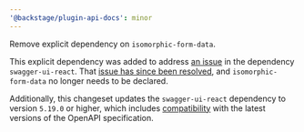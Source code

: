 ```yaml
---
'@backstage/plugin-api-docs': minor
---
```


Remove explicit dependency on `isomorphic-form-data`.

This explicit dependency was added to address [an issue](https://github.com/swagger-api/swagger-ui/issues/7436) in the
dependency `swagger-ui-react`. That [issue has since been resolved](https://github.com/swagger-api/swagger-ui/issues/7436#issuecomment-889792304),
and `isomorphic-form-data` no longer needs to be declared.

Additionally, this changeset updates the `swagger-ui-react` dependency to version `5.19.0` or higher, which includes
[compatibility](https://github.com/swagger-api/swagger-ui?tab=readme-ov-file#compatibility) with the latest versions of
the OpenAPI specification.
